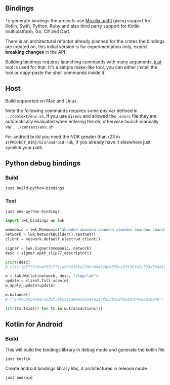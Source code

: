 
## Bindings

To generate bindings the projects use [Mozilla uniffi](https://mozilla.github.io/uniffi-rs/) giving support for: Kotlin, Swift, Python, Ruby and also third party support for Kotlin multiplatform, Go, C# and Dart.

There is an architectural refactor already planned for the crates the bindings are created on, this initial version is for experimentation only, 
expect **breaking changes** in the API

Building bindings requires launching commands with many arguments, [just](https://github.com/casey/just) tool is used for that.
It's a simple make-like tool, you can either install the tool or copy-paste the shell commands inside it.

## Host

Build supported on Mac and Linux.

Note the following commands requires some env var defined in `../context/env.sh`. If you use `direnv` and allowed the `.envrc` file they are automatically evaluated when entering the dir, otherwise launch manually via `. ./context/env.sh`

For android build you need the NDK greater than r23 in `${PROJECT_DIR}/bin/android-ndk`, if you already have it elsewhere just symlink your path.

## Python debug bindings

### Build

```shell
just build-python-bindings
```

### Test

```sh
just env-python-bindings
```

```python
import lwk_bindings as lwk

mnemonic = lwk.Mnemonic("abandon abandon abandon abandon abandon abandon abandon abandon abandon abandon abandon about")
network = lwk.NetworkBuilder().testnet()
client = network.default_electrum_client()

signer = lwk.Signer(mnemonic, network)
desc = signer.wpkh_slip77_descriptor()

print(desc) 
# ct(slip77(9c8e4f05c7711a98c838be228bcb84924d4570ca53f35fa1c793e58841d47023),elwpkh([73c5da0a/84'/1'/0']tpubDC8msFGeGuwnKG9Upg7DM2b4DaRqg3CUZa5g8v2SRQ6K4NSkxUgd7HsL2XVWbVm39yBA4LAxysQAm397zwQSQoQgewGiYZqrA9DsP4zbQ1M/<0;1>/*))#2e4n992d

w = lwk.Wollet(network, desc, "/tmp/lwk")
update = client.full_scan(w)
w.apply_update(update)

w.balance()
# {'144c654344aa716d6f3abcc1ca90e5641e4e2a7f633bc09fe3baf64585819a49': 100000}

[str(tx.txid()) for tx in w.transactions()]

```

## Kotlin for Android

### Build

This will build the bindings library in debug mode and generate the kotlin file

```shell
just kotlin
```

Create android bindings library libs, 4 architectures in release mode

```shell
just android
```

